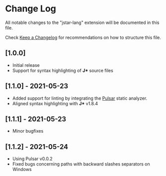 # Change Log

All notable changes to the "jstar-lang" extension will be documented in this file.

Check [Keep a Changelog](http://keepachangelog.com/) for recommendations on how to structure this file.

## [1.0.0]

- Initial release
- Support for syntax highlighting of **J\*** source files

## [1.1.0] - 2021-05-23

- Added support for linting by integrating the [Pulsar](https://github.com/bamless/pulsar) static
analyzer.
- Aligned syntax highlighting with **J\*** v1.8.4

## [1.1.1] - 2021-05-23

- Minor bugfixes

## [1.1.2] - 2021-05-24

- Using Pulsar v0.0.2
- Fixed bugs concerning paths with backward slashes separators on Windows